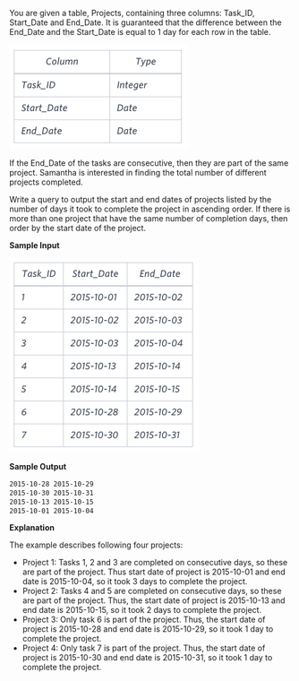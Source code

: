 You are given a table, Projects, containing three columns:
Task_ID, Start_Date and End_Date. It is guaranteed that the difference 
between the End_Date and the Start_Date is equal to 1 day for each row in the table.

<img src="res/1.png">


If the End_Date of the tasks are consecutive, then they are part of the same project. Samantha is interested in finding the total number of different projects completed.

Write a query to output the start and end dates of projects listed by the number of days it took to complete the project in ascending order. If there is more than one project that have the same number of completion days, then order by the start date of the project.

**Sample Input**

<img src="res/2.png">

**Sample Output**

```
2015-10-28 2015-10-29
2015-10-30 2015-10-31
2015-10-13 2015-10-15
2015-10-01 2015-10-04
```

**Explanation**

The example describes following four projects:

- Project 1: Tasks 1, 2 and 3 are completed on consecutive days, so these are part of the project. Thus start date of project is 2015-10-01 and end date is 2015-10-04, so it took 3 days to complete the project.
- Project 2: Tasks 4 and 5 are completed on consecutive days, so these are part of the project. Thus, the start date of project is 2015-10-13 and end date is 2015-10-15, so it took 2 days to complete the project.
- Project 3: Only task 6 is part of the project. Thus, the start date of project is 2015-10-28 and end date is 2015-10-29, so it took 1 day to complete the project.
- Project 4: Only task 7 is part of the project. Thus, the start date of project is 2015-10-30 and end date is 2015-10-31, so it took 1 day to complete the project.
